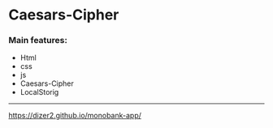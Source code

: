 # Caesars-Cipher


### Main features: 
 - Html
 - css
 - js 
 - Caesars-Cipher
 - LocalStorig
 
---

https://dizer2.github.io/monobank-app/
